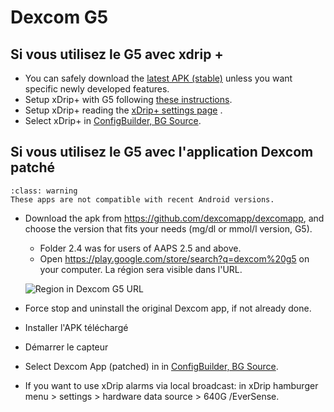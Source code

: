 # Dexcom G5

## Si vous utilisez le G5 avec xdrip +

-   You can safely download the [latest APK (stable)](https://xdrip-plus-updates.appspot.com/stable/xdrip-plus-latest.apk) unless you want specific newly developed features.
-   Setup xDrip+ with G5 following [these instructions](https://navid200.github.io/xDrip/docs/G5-Recommended-Settings.html).
-   Setup xDrip+ reading the [xDrip+ settings page](../CompatibleCgms/xDrip.md) .
-   Select xDrip+ in [ConfigBuilder, BG Source](../SettingUpAaps/ConfigBuilder.md#bg-source).

## Si vous utilisez le G5 avec l'application Dexcom patché

```{admonition} Legacy apps
:class: warning
These apps are not compatible with recent Android versions.  
```

-   Download the apk from <https://github.com/dexcomapp/dexcomapp>, and choose the version that fits your needs (mg/dl or mmol/l version, G5).

    -   Folder 2.4 was for users of AAPS 2.5 and above.
    -   Open <https://play.google.com/store/search?q=dexcom%20g5> on your computer. La région sera visible dans l'URL.

    ![Region in Dexcom G5 URL](../images/DexcomG5regionURL.PNG)

-   Force stop and uninstall the original Dexcom app, if not already done.

-   Installer l'APK téléchargé

-   Démarrer le capteur

- Select Dexcom App (patched) in in [ConfigBuilder, BG Source](../SettingUpAaps/ConfigBuilder.md#bg-source).

-   If you want to use xDrip alarms via local broadcast: in xDrip hamburger menu > settings > hardware data source > 640G /EverSense.
